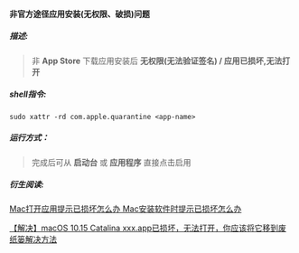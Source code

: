 #### 非官方途径应用安装(无权限、破损)问题

##### 描述:

> 非 **App Store** 下载应用安装后 **无权限(无法验证签名) / 应用已损坏,无法打开**

##### shell指令:

```shell
sudo xattr -rd com.apple.quarantine <app-name>
```

##### 运行方式：

> 完成后可从 **启动台** 或 **应用程序** 直接点击启用

##### 衍生阅读:

[Mac打开应用提示已损坏怎么办 Mac安装软件时提示已损坏怎么办](http://www.pc6.com/edu/168719.html)

[【解决】macOS 10.15 Catalina xxx.app已损坏，无法打开，你应该将它移到废纸篓解决方法](https://blog.csdn.net/for641/article/details/104811538)
